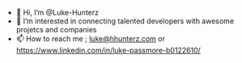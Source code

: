 - 👋 Hi, I’m @Luke-Hunterz
- 👀 I’m interested in connecting talented developers with awesome projetcs and companies
- 📫 How to reach me ; luke@hhunterz.com or https://www.linkedin.com/in/luke-passmore-b0122610/
